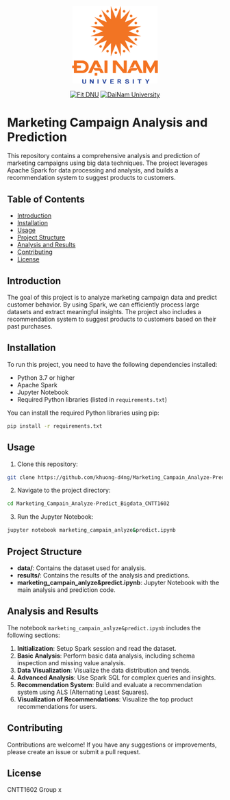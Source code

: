 <div align="center">

<p align="center">
   <img src="docs/images/logo.png" alt="DaiNam University Logo" width="200"/>
</p>

[![Fit DNU](https://img.shields.io/badge/Fit%20DNU-green?style=for-the-badge)](https://fitdnu.net/)
[![DaiNam University](https://img.shields.io/badge/DaiNam%20University-red?style=for-the-badge)](https://dainam.edu.vn)

</div>

# Marketing Campaign Analysis and Prediction

This repository contains a comprehensive analysis and prediction of marketing campaigns using big data techniques. The project leverages Apache Spark for data processing and analysis, and builds a recommendation system to suggest products to customers.

## Table of Contents

- [Introduction](#introduction)
- [Installation](#installation)
- [Usage](#usage)
- [Project Structure](#project-structure)
- [Analysis and Results](#analysis-and-results)
- [Contributing](#contributing)
- [License](#license)

## Introduction

The goal of this project is to analyze marketing campaign data and predict customer behavior. By using Spark, we can efficiently process large datasets and extract meaningful insights. The project also includes a recommendation system to suggest products to customers based on their past purchases.

## Installation

To run this project, you need to have the following dependencies installed:

- Python 3.7 or higher
- Apache Spark
- Jupyter Notebook
- Required Python libraries (listed in `requirements.txt`)

You can install the required Python libraries using pip:

```bash
pip install -r requirements.txt
```

## Usage

1. Clone this repository:

```bash
git clone https://github.com/khuong-d4ng/Marketing_Campain_Analyze-Predict_Bigdata_CNTT1602.git
```

2. Navigate to the project directory:

```bash
cd Marketing_Campain_Analyze-Predict_Bigdata_CNTT1602
```

3. Run the Jupyter Notebook:

```bash
jupyter notebook marketing_campain_anlyze&predict.ipynb
```

## Project Structure

- **data/**: Contains the dataset used for analysis.
- **results/**: Contains the results of the analysis and predictions.
- **marketing_campain_anlyze&predict.ipynb**: Jupyter Notebook with the main analysis and prediction code.

## Analysis and Results

The notebook `marketing_campain_anlyze&predict.ipynb` includes the following sections:

1. **Initialization**: Setup Spark session and read the dataset.
2. **Basic Analysis**: Perform basic data analysis, including schema inspection and missing value analysis.
3. **Data Visualization**: Visualize the data distribution and trends.
4. **Advanced Analysis**: Use Spark SQL for complex queries and insights.
5. **Recommendation System**: Build and evaluate a recommendation system using ALS (Alternating Least Squares).
6. **Visualization of Recommendations**: Visualize the top product recommendations for users.

## Contributing

Contributions are welcome! If you have any suggestions or improvements, please create an issue or submit a pull request.

## License

CNTT1602 Group x
